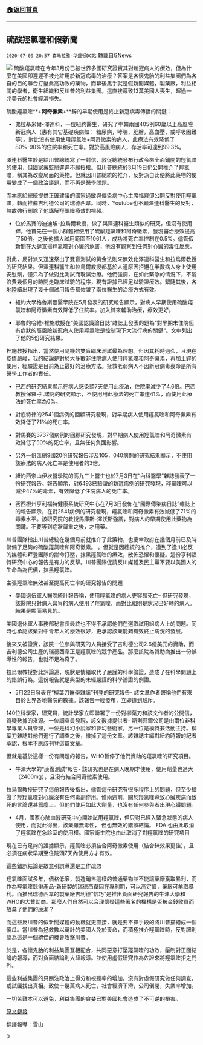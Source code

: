 ###  [:house:返回首頁](https://github.com/ourhimalayas/txt)
---

## 硫酸羥氯喹和假新聞
`2020-07-09 20:57 喜马拉雅-华盛顿DC站` [轉載自GNews](https://gnews.org/zh-hant/258924/)

![](https://s3.amazonaws.com/gnews-media-offload/wp-content/uploads/2020/07/09205358/%E7%A1%AB%E9%85%B8%E7%BE%9F%E6%B0%AF%E5%96%B9%E5%92%8C%E5%81%87%E6%96%B0%E9%97%BB.jpg)
硫酸羥氯喹在今年3月份已被世界多國研究證實其對新冠病人的療效，但為什麼在美國卻遲遲不被允許用於新冠病毒的治療？答案是各懷鬼胎的利益集團們為各自的目的聯合打壓此高功效的藥物，而幕後黑手就是假新聞媒體，製藥廠，利益相關的學者，衛生組織和反川普的利益集團。這直接導致13萬美國人喪生，超過一兆美元的社會經濟損失。

硫酸羥氯喹**+**阿奇黴素**+**鋅的早期使用是終止新冠病毒傳播的關鍵：

- 弗拉基米爾-澤連科，一位紐約醫生，研究了中韓兩國405例60歲以上高風險新冠病人（患有其它基礎疾病如： 糖尿病，哮喘，肥胖，高血壓，或呼吸困難等）。對比沒有使用使用羥氯喹+阿奇黴素的病人，此療法有效降低了80%-90%的住院率和死亡率。對於高風險病人，存活率可達到99.3%。


澤連科醫生於是給川普總統寫了一封信，敦促總統發布行政令來全面鋪開的羥氯喹的使用，但國家藥監局遲遲不願授權。但川普總統於3月19日仍公開推介了羥氯喹，稱其為改變局面的藥物。但就因川普總統的推介，反對派自此便將此藥物的使用變成了一個政治議題，而不再是醫學問題。

而本應給總統提供正確建議的國家過敏與傳染病中心主席福齊卻公開反對使用羥氯喹，轉而推薦吉利德公司的瑞德西韋。同時，Youtube也不顧澤連科醫生的反對，無故強行刪除了他講解羥氯喹療效的視頻。

- 位於馬賽的迪迪埃-拉烏爾教授，做了與澤連科醫生類似的研究，但沒有使用鋅。他首先在一個小群體裡使用了硫酸羥氯喹和阿奇黴素，發現醫治療效提高了50倍。之後他擴大試用範圍至1061人，成功將死亡率控制在0.5%。儘管假新聞在大肆宣揚羥氯喹對心臟的危害，他沒有觀察到任何對心臟的毒性反應。


對此，反對派又迅速祭出了雙盲測試的黃金法則來無效化澤連科醫生和拉烏爾教授的研究結果。但澤連科醫生和拉烏爾教授都基於人道原因拒絕在半數病人身上使用安慰劑，僅只為了做對比測試而耽誤治療。他們強調，在如此緊急的情況下，不能浪費幾個月的時間走臨床試驗的程序，現有證據已經足以驗證療效。緊隨其後，各地陸續出現了幾十個試用報告都佐證了兩位醫生的治療方式有效。

- 紐約大學格魯斯曼醫學院在5月發表的研究報告顯示，對病人早期使用硫酸羥氯喹和阿奇黴素有效降低了住院率。加入鋅來輔助治療，療效更好。


- 耶魯的哈維-裡施教授在“美國認識論日誌”雜誌上發表的題為“對早期未住院但有症狀的高風險新冠病人使用羥氯喹是控制現下大流行病的關鍵“。文中列出了他的5份研究結果。


裡施教授指出，當然使用隨機的雙盲臨床測試最為理想。但因其耗時過久，且現在疫情嚴峻，我的結論是對於大多數非住院病人使用羥氯喹和阿奇黴素，再加上鋅的使用，經驗證是目前為止最好的治療方法。拯救老弱病人不因新冠病毒喪命是所有醫學工作者的責任。

- 巴西的研究結果顯示在病人感染頭7天使用此療法，住院率減少了4.6倍。巴西教授保羅-扎諾託的研究顯示，不使用用此療法的死亡率達41%，而使用此療法的死亡率為0%。


- 對底特律的2541個病例的回顧研究發現，對早期病人使用羥氯喹和阿奇黴素有效降低了71%的死亡率。


- 對馬賽的3737個病例的回顧研究發現，對早期病人使用羥氯喹和阿奇黴素有效降低了50%的死亡率，且無任何負面影響。


- 另外一份匯總9國20份研究報告涉及105，040病例的研究結果顯示，不使用該療法的病人死亡率是使用者的3倍。


- 紐約西奈山伊坎醫學院的高九三上醫生也於7月3日在“內科醫學”雜誌發表了一份研究報告。報告顯示，對6493已驗證的新冠病例的研究發現，羥氯喹可以減少47%的毒素，有效降低了住院病人的死亡率。


- 密西根州亨利福特健康系統研究中心在7月3日發佈在“國際傳染病日誌”雜誌上的報告顯示，在對2541病例的研究發現，羥氯喹和阿奇黴素有效減低了71%的毒素水平。該研究院的教授馬庫斯-澤沃斯強調，對病人的早期使用此藥物為關鍵。不要等到症狀嚴重之後，才用藥。


川普團隊指出川普總統在幾個月前就推介了此藥物，也慶幸政府在幾個月前已及時儲備了足夠的硫酸羥氯喹和阿奇黴素。 。但就是因總統的推介，遭到了逢川必反的媒體和拜登團隊的拼命打壓，抹黑羥氯喹的療效，散佈恐懼和懷疑。這份亨利福特研究中心的報告是有力的反擊。川普團隊促請反川媒體及民主黨不要以美國人的生命為為代價，抹黑羥氯喹。

主張羥氯喹無效甚至提高死亡率的研究報告的問題

- 美國退伍軍人醫院統計報告稱，使用羥氯喹的病人更容易死亡– 但研究發現，該醫院只對病入膏肓的病人使用了羥氯喹，而對比組則是狀況已好轉的病人。結果是顯而易見的。


美國退休軍人事務部秘書長最終也不得不承認他們在選取試用組病人上的問題。同時也承認該藥對中青年人的療效很好，更承認該藥能夠有效終止病況的發展。

後來又被證實，該院一位參與研究的人員接受了吉利德公司2.6億美元的資助，而吉利德公司生產的瑞德西韋正是羥氯喹的競爭產品。那麼該院為贊助商推出一份誤導性的報告，也就不足為奇了。

拉烏爾教授對此評論道，現狀是情緒取代了嚴謹的科學論證，造成了在科學問題上的錯誤行為。這份報告就是典型的未經嚴謹的科學論證的例證。

- 5月22日發表在“柳葉刀醫學雜誌”刊登的研究報告- 該文章作者聲稱他們有來自於世界各地醫院的數據。該報告一經發布，立即遭到駁斥。


140位科學家，研究員，統計學家立即聯署了一份對柳葉刀和該文作者的公開信，質疑數據的來源。一位調查員發現，該文數據提供者- 斯則菲爾公司是由兩位非科學專業人員管理，一位是科幻小說家和夢幻藝術家，另一位是模特兼活動主持。柳葉刀雜誌對他們進行了調查之後，撤掉了這份文章。該雜誌主編對紐約時報的記者承認，根本不應該刊登這篇文章。

但就是基於這樣一份有問題的報告，WHO暫停了他們資助的羥氯喹的研究項目。

- 牛津大學的“康復測試”報告- 該研究也是在病人晚期才使用，使用劑量也過大（2400mg），且沒有結合阿奇黴素使用。


拉烏爾教授研究了這份報告後指出，儘管這份研究有很多程序上的問題，但至少驗證了羥羥氯喹對心臟沒有任何毒副作用。僅兩週前，關於羥氯喹導致心臟疾病而致死的言論還甚囂塵上。但他們使用如此大劑量，也沒有任何參與者出現心臟問題。

- 4月，國家心肺血液研究中心開始試用羥氯喹，但只對已經入緊急狀態的病人使用，而就此得出，該藥雖無毒性， 但也無效的錯誤結論。 FDA 也由此取消了羥氯喹在急診室的使用權。國家衛生院也由此取消了對羥氯喹的研究項目


現在已有足夠的證據顯示，羥氯喹必須結合阿奇黴素使用（結合鋅效果更佳），且必須在病狀早期至住院頭7天內使用方才有效。

這些錯誤結論是故意引誤導還是工作疏忽

羥氯喹面試多年，價格低廉，製造銷售這樣的普通藥物並不能讓藥廠獲取暴利，而作為羥氯喹競爭產品-新研製的瑞德西韋因在專利期，可以高定價，藥廠可牟取暴利。而推出瑞德西韋的製藥廠吉利德“恰巧”是推出負面研究報告的牛津大學和WHO的大贊助商。那麼人們自然可以合理懷疑這些著名的機構是否被金錢收買而放棄了他們的廉潔？

而這些反川普的假新聞媒體的動機就更直接，就是要不擇手段的將川普描繪成一個傻瓜。當川普為拯救數以萬計的美國人免於喪命，而積極推介羥氯喹時，反對牌則認為這是一個絕佳的機會攻擊川普。

於是，各懷鬼胎的利益集團互相配合，共同惡意打壓羥氯喹的功效，壓制對正面結論的報導，而對負面結論則大肆報導。並使用虛假研究作為佐證來將羥氯喹拒之門外。

這些利益集團的只關注政治上得分和視聽率的增加。沒有對虛假研究做任何調查，或試圖找出真相。致使十幾萬病人死亡，社會經濟下滑，公司倒閉，失業率增加。

一切苦難本可以避免，利益集團的貪婪已對美國社會造成了不可逆的損害。

[原文鏈接](https://www.zerohedge.com/political/hydroxychloroquine-and-fake-news)

翻譯報導：雪山

0

